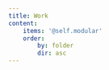 ```yaml
---
title: Work
content:
    items: '@self.modular'
    order:
        by: folder
        dir: asc
---
```

